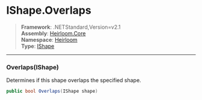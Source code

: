 # IShape.Overlaps

> **Framework**: .NETStandard,Version=v2.1  
> **Assembly**: [Heirloom.Core][0]  
> **Namespace**: [Heirloom][0]  
> **Type**: [IShape][1]  

--------------------------------------------------------------------------------

### Overlaps(IShape)

Determines if this shape overlaps the specified shape.

```cs
public bool Overlaps(IShape shape)
```

[0]: ../Heirloom.Core.md
[1]: Heirloom.IShape.md
